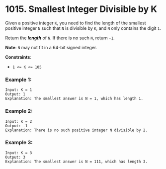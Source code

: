 # 1015. Smallest Integer Divisible by K

Given a positive integer `K`, you need to find the length of the smallest positive integer `N` such that `N` is divisible by `K`, and `N` only contains the digit `1`.

Return the ***length*** of `N`. If there is no such `N`, return `-1`.

**Note**: `N` may not fit in a 64-bit signed integer.

**Constraints**:
- `1 <= K <= 105`

### Example 1:

```
Input: K = 1
Output: 1
Explanation: The smallest answer is N = 1, which has length 1.
```

### Example 2:

```
Input: K = 2
Output: -1
Explanation: There is no such positive integer N divisible by 2.
```

### Example 3:
```
Input: K = 3
Output: 3
Explanation: The smallest answer is N = 111, which has length 3.
```
